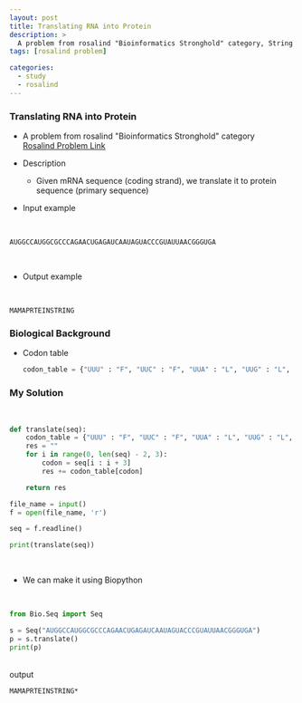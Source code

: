 ```yaml
---
layout: post
title: Translating RNA into Protein
description: >
  A problem from rosalind "Bioinformatics Stronghold" category, String Algorithm
tags: [rosalind problem]

categories:
  - study
  - rosalind
---
```


### Translating RNA into Protein
* A problem from rosalind "Bioinformatics Stronghold" category<br>
[Rosalind Problem Link](https://rosalind.info/problems/prot/)

* Description
  * Given mRNA sequence (coding strand), we translate it to protein sequence (primary sequence)
* Input example

<br>

~~~
AUGGCCAUGGCGCCCAGAACUGAGAUCAAUAGUACCCGUAUUAACGGGUGA
~~~

<br>

* Output example

<br>

~~~
MAMAPRTEINSTRING
~~~

### Biological Background
* Codon table
  <br>
  ~~~python
  codon_table = {"UUU" : "F", "UUC" : "F", "UUA" : "L", "UUG" : "L", "UCU" : "S", "UCC" : "S", "UCA" : "S", "UCG" : "S", "UAU" : "Y", "UAC" : "Y", "UAA" :"", "UAG" : "", "UGU" : "C", "UGC" : "C", "UGA" : "", "UGG" : "W", "CUU" : "L", "CUC" : "L", "CUA" : "L", "CUG" : "L", "CCU": "P", "CCC" : "P", "CCA" : "P", "CCG" : "P", "CAU" : "H", "CAC" : "H", "CAA" : "Q", "CAG" : "Q", "CGU" : "R", "CGC" : "R", "CGA" : "R", "CGG" : "R", "AUU" : "I", "AUC" : "I", "AUA" : "I", "AUG" : "M", "ACU" : "T", "ACC" : "T", "ACA" : "T", "ACG" : "T", "AAU" : "N", "AAC" : "N", "AAA" : "K", "AAG" : "K", "AGU" : "S", "AGC" : "S", "AGA" : "R", "AGG" : "R", "GUU" : "V", "GUC" : "V", "GUA" : "V", "GUG" : "V", "GCU" : "A", "GCC" : "A", "GCA" : "A", "GCG" : "A", "GAU" : "D", "GAC" : "D", "GAA" : "E", "GAG" : "E", "GGU" : "G", "GGC" : "G", "GGA" : "G", "GGG" : "G"}
  ~~~

### My Solution
<br>

~~~python
def translate(seq):
    codon_table = {"UUU" : "F", "UUC" : "F", "UUA" : "L", "UUG" : "L", "UCU" : "S", "UCC" : "S", "UCA" : "S", "UCG" : "S", "UAU" : "Y", "UAC" : "Y", "UAA" :"", "UAG" : "", "UGU" : "C", "UGC" : "C", "UGA" : "", "UGG" : "W", "CUU" : "L", "CUC" : "L", "CUA" : "L", "CUG" : "L", "CCU": "P", "CCC" : "P", "CCA" : "P", "CCG" : "P", "CAU" : "H", "CAC" : "H", "CAA" : "Q", "CAG" : "Q", "CGU" : "R", "CGC" : "R", "CGA" : "R", "CGG" : "R", "AUU" : "I", "AUC" : "I", "AUA" : "I", "AUG" : "M", "ACU" : "T", "ACC" : "T", "ACA" : "T", "ACG" : "T", "AAU" : "N", "AAC" : "N", "AAA" : "K", "AAG" : "K", "AGU" : "S", "AGC" : "S", "AGA" : "R", "AGG" : "R", "GUU" : "V", "GUC" : "V", "GUA" : "V", "GUG" : "V", "GCU" : "A", "GCC" : "A", "GCA" : "A", "GCG" : "A", "GAU" : "D", "GAC" : "D", "GAA" : "E", "GAG" : "E", "GGU" : "G", "GGC" : "G", "GGA" : "G", "GGG" : "G"}    
    res = ""
    for i in range(0, len(seq) - 2, 3):
        codon = seq[i : i + 3]
        res += codon_table[codon]

    return res

file_name = input()
f = open(file_name, 'r')

seq = f.readline()

print(translate(seq))
~~~

<br>

* We can make it using Biopython
<br>

~~~python
from Bio.Seq import Seq

s = Seq("AUGGCCAUGGCGCCCAGAACUGAGAUCAAUAGUACCCGUAUUAACGGGUGA")
p = s.translate()
print(p)
~~~
<br>
output

~~~
MAMAPRTEINSTRING*
~~~

